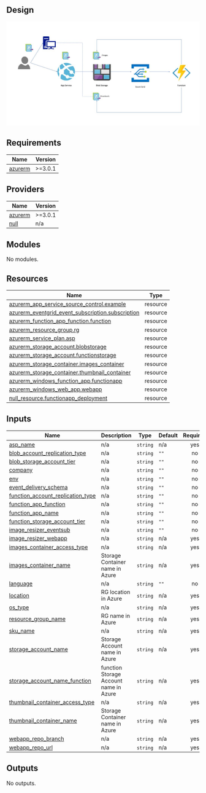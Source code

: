 ## Design
![](images/bjss-case-study-infra.jpeg)

## Requirements

| Name | Version |
|------|---------|
| <a name="requirement_azurerm"></a> [azurerm](#requirement\_azurerm) | >=3.0.1 |

## Providers

| Name | Version |
|------|---------|
| <a name="provider_azurerm"></a> [azurerm](#provider\_azurerm) | >=3.0.1 |
| <a name="provider_null"></a> [null](#provider\_null) | n/a |

## Modules

No modules.

## Resources

| Name | Type |
|------|------|
| [azurerm_app_service_source_control.example](https://registry.terraform.io/providers/hashicorp/azurerm/latest/docs/resources/app_service_source_control) | resource |
| [azurerm_eventgrid_event_subscription.subscription](https://registry.terraform.io/providers/hashicorp/azurerm/latest/docs/resources/eventgrid_event_subscription) | resource |
| [azurerm_function_app_function.function](https://registry.terraform.io/providers/hashicorp/azurerm/latest/docs/resources/function_app_function) | resource |
| [azurerm_resource_group.rg](https://registry.terraform.io/providers/hashicorp/azurerm/latest/docs/resources/resource_group) | resource |
| [azurerm_service_plan.asp](https://registry.terraform.io/providers/hashicorp/azurerm/latest/docs/resources/service_plan) | resource |
| [azurerm_storage_account.blobstorage](https://registry.terraform.io/providers/hashicorp/azurerm/latest/docs/resources/storage_account) | resource |
| [azurerm_storage_account.functionstorage](https://registry.terraform.io/providers/hashicorp/azurerm/latest/docs/resources/storage_account) | resource |
| [azurerm_storage_container.images_container](https://registry.terraform.io/providers/hashicorp/azurerm/latest/docs/resources/storage_container) | resource |
| [azurerm_storage_container.thumbnail_container](https://registry.terraform.io/providers/hashicorp/azurerm/latest/docs/resources/storage_container) | resource |
| [azurerm_windows_function_app.functionapp](https://registry.terraform.io/providers/hashicorp/azurerm/latest/docs/resources/windows_function_app) | resource |
| [azurerm_windows_web_app.webapp](https://registry.terraform.io/providers/hashicorp/azurerm/latest/docs/resources/windows_web_app) | resource |
| [null_resource.functionapp_deployment](https://registry.terraform.io/providers/hashicorp/null/latest/docs/resources/resource) | resource |

## Inputs

| Name | Description | Type | Default | Required |
|------|-------------|------|---------|:--------:|
| <a name="input_asp_name"></a> [asp\_name](#input\_asp\_name) | n/a | `string` | n/a | yes |
| <a name="input_blob_account_replication_type"></a> [blob\_account\_replication\_type](#input\_blob\_account\_replication\_type) | n/a | `string` | `""` | no |
| <a name="input_blob_storage_account_tier"></a> [blob\_storage\_account\_tier](#input\_blob\_storage\_account\_tier) | n/a | `string` | `""` | no |
| <a name="input_company"></a> [company](#input\_company) | n/a | `string` | `""` | no |
| <a name="input_env"></a> [env](#input\_env) | n/a | `string` | `""` | no |
| <a name="input_event_delivery_schema"></a> [event\_delivery\_schema](#input\_event\_delivery\_schema) | n/a | `string` | `""` | no |
| <a name="input_function_account_replication_type"></a> [function\_account\_replication\_type](#input\_function\_account\_replication\_type) | n/a | `string` | `""` | no |
| <a name="input_function_app_function"></a> [function\_app\_function](#input\_function\_app\_function) | n/a | `string` | `""` | no |
| <a name="input_function_app_name"></a> [function\_app\_name](#input\_function\_app\_name) | n/a | `string` | `""` | no |
| <a name="input_function_storage_account_tier"></a> [function\_storage\_account\_tier](#input\_function\_storage\_account\_tier) | n/a | `string` | `""` | no |
| <a name="input_image_resizer_eventsub"></a> [image\_resizer\_eventsub](#input\_image\_resizer\_eventsub) | n/a | `string` | `""` | no |
| <a name="input_image_resizer_webapp"></a> [image\_resizer\_webapp](#input\_image\_resizer\_webapp) | n/a | `string` | n/a | yes |
| <a name="input_images_container_access_type"></a> [images\_container\_access\_type](#input\_images\_container\_access\_type) | n/a | `string` | n/a | yes |
| <a name="input_images_container_name"></a> [images\_container\_name](#input\_images\_container\_name) | Storage Container name in Azure | `string` | n/a | yes |
| <a name="input_language"></a> [language](#input\_language) | n/a | `string` | `""` | no |
| <a name="input_location"></a> [location](#input\_location) | RG location in Azure | `string` | n/a | yes |
| <a name="input_os_type"></a> [os\_type](#input\_os\_type) | n/a | `string` | n/a | yes |
| <a name="input_resource_group_name"></a> [resource\_group\_name](#input\_resource\_group\_name) | RG name in Azure | `string` | n/a | yes |
| <a name="input_sku_name"></a> [sku\_name](#input\_sku\_name) | n/a | `string` | n/a | yes |
| <a name="input_storage_account_name"></a> [storage\_account\_name](#input\_storage\_account\_name) | Storage Account name in Azure | `string` | n/a | yes |
| <a name="input_storage_account_name_function"></a> [storage\_account\_name\_function](#input\_storage\_account\_name\_function) | function Storage Account name in Azure | `string` | n/a | yes |
| <a name="input_thumbnail_container_access_type"></a> [thumbnail\_container\_access\_type](#input\_thumbnail\_container\_access\_type) | n/a | `string` | n/a | yes |
| <a name="input_thumbnail_container_name"></a> [thumbnail\_container\_name](#input\_thumbnail\_container\_name) | Storage Container name in Azure | `string` | n/a | yes |
| <a name="input_webapp_repo_branch"></a> [webapp\_repo\_branch](#input\_webapp\_repo\_branch) | n/a | `string` | n/a | yes |
| <a name="input_webapp_repo_url"></a> [webapp\_repo\_url](#input\_webapp\_repo\_url) | n/a | `string` | n/a | yes |

## Outputs

No outputs.
